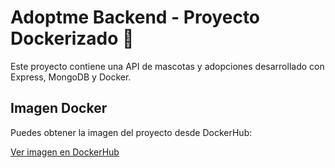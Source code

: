 # Adoptme Backend - Proyecto Dockerizado 🐳

Este proyecto contiene una API de mascotas y adopciones desarrollado con Express, MongoDB y Docker.

## Imagen Docker

Puedes obtener la imagen del proyecto desde DockerHub:

[Ver imagen en DockerHub](https://hub.docker.com/r/joacopardo99/adoptme-backend3)
